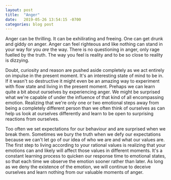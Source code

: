 ```yaml
---
layout: post
title:  "Anger"
date:   2019-05-26 13:54:15 -0700
categories: blog post
---
```


Anger can be thrilling. It can be exhilirating and freeing. One can get drunk and giddy on anger. Anger can feel righteous and like nothing can stand in your way for you *are* the way. There is no questioning in anger, only rage fuelled by the truth. The way you feel is reality and to be so close to reality is dizzying. 

Doubt, curiosity and reason are pushed aside completely as we act entirely on impulse in the present moment. It's an interesting state of mind to be in. If it wasn't so destructive it might even be an amazing way to experiment with flow state and living in the present moment. Prehaps we can learn quite a bit about ourselves by experiencing anger. We might be surprised what we're capable of under the influence of that kind of all encompassing emotion. Realizing that we're only one or two emotional steps away from being a completely different person than we often think of ourselves as can help us look at ourselves differently and learn to be open to surprising reactions from ourselves. 

Too often we set expectations for our behaviour and are surprised when we break them. Sometimes we bury the truth when we defy our expectations because we can't let go of our idea of who we are and what our values are. The first step to living according to your rational values is realizing that your emotions can and likely will affect those values in different moments. It's a constant learning process to quicken our response time to emotional states, so that each time we observe the emotion sooner rather than later. As long as we deny the existence of the emotion, we will continue to deceive ourselves and learn nothing from our valuable moments of anger. 